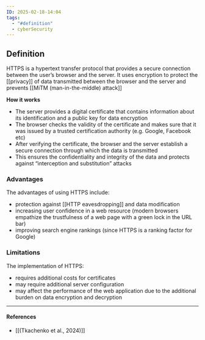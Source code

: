 ```yaml
---
ID: 2025-02-18-14:04
tags:
  - "#definition"
  - cyberSecurity
---
```

## Definition

HTTPS is a hypertext transfer protocol that provides a secure
connection between the user’s browser and the server.
It uses encryption to protect the [[privacy]] of data transmitted between the browser and the server and prevents [[MiTM (man-in-the-middle) attack]]

**How it works**
- The server provides a digital certificate that contains information about its identification and a public key for data encryption
- The browser checks the validity of the certificate and makes sure that it was issued by a trusted certification authority (e.g. Google, Facebook etc)
- After verifying the certificate, the browser and the server establish a secure connection through which the data is transmitted
- This ensures the confidentiality and integrity of the data and protects against “interception and substitution” attacks

### Advantages

The advantages of using HTTPS include:
- protection against [[HTTP eavesdropping]] and data modification
- increasing user confidence in a web resource (modern browsers empathize the trustfulness of a web page with a green lock in the URL bar)
- improving search engine rankings (since HTTPS is a ranking factor for Google)

### Limitations 

The implementation of HTTPS:
- requires additional costs for certificates
- may require additional server configuration
- may affect the performance of the web application due to the additional burden on data encryption and decryption

---
#### References
- [[(Tkachenko et al., 2024)]]